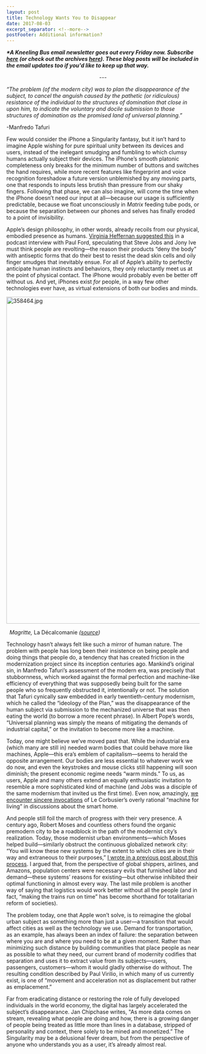 ```yaml
---
layout: post
title: Technology Wants You to Disappear
date: 2017-08-03
excerpt_separator: <!--more-->
postFooter: Additional information?
---
```


<strong><em>*A Kneeling Bus email newsletter goes out every Friday now. Subscribe <a href="http://eepurl.com/cxO73D">here</a> (or check out the archives <a href="http://us14.campaign-archive1.com/home/?u=91deb2ba0855dfc2f57dcb840&amp;id=ec78c575fd">here</a>). These blog posts will be included in the email updates too if you'd like to keep up that way.</em></strong>
<p style="text-align:center;">---</p>
<em>“The problem (of the modern city) was to plan the disappearance of the subject, to cancel the anguish caused by the pathetic (or ridiculous) resistance of the individual to the structures of domination that close in upon him, to indicate the voluntary and docile submission to those structures of domination as the promised land of universal planning.”</em>

-Manfredo Tafuri

Few would consider the iPhone a Singularity fantasy, but it isn’t hard to imagine Apple wishing for pure spiritual unity between its devices and users, instead of the inelegant smudging and fumbling to which clumsy humans actually subject their devices. The iPhone’s smooth platonic completeness only breaks for the minimum number of buttons and switches the hand requires, while more recent features like fingerprint and voice recognition foreshadow a future version unblemished by any moving parts, one that responds to inputs less brutish than pressure from our shaky fingers. Following that phase, we can also imagine, will come the time when the iPhone doesn’t need our input at all—because our usage is sufficiently predictable, because we float unconsciously in <em>Matrix</em> feeding tube pods, or because the separation between our phones and selves has finally eroded to a point of invisibility.

Apple’s design philosophy, in other words, already recoils from our physical, embodied presence as humans. <a href="https://trackchanges.postlight.com/tuesday-podcast-18-virginia-heffernan-magic-loss-and-mercy-killing-horses-d65d87a42933">Virginia Heffernan suggested this</a> in a podcast interview with Paul Ford, speculating that Steve Jobs and Jony Ive must think people are revolting—the reason their products “deny the body” with antiseptic forms that do their best to resist the dead skin cells and oily finger smudges that inevitably ensue. For all of Apple’s ability to perfectly anticipate human instincts and behaviors, they only reluctantly meet us at the point of physical contact. The iPhone would probably even be better off without us. And yet, iPhones exist <em>for</em> people, in a way few other technologies ever have, as virtual extensions of both our bodies and minds.

<img class="alignnone size-full wp-image-1624" src="https://kneelingbus.files.wordpress.com/2017/08/358464.jpg" alt="358464.jpg" width="1050" height="851" />

<em>   Magritte, </em>La Décalcomanie<em> (<a href="http://www.anothermag.com/art-photography/9079/ten-things-you-might-not-know-about-rene-magritte">source</a>)</em>

Technology hasn’t always felt like such a mirror of human nature. The problem with people has long been their insistence on being people and doing things that people do, a tendency that has created friction in the modernization project since its inception centuries ago. Mankind’s original sin, in Manfredo Tafuri’s assessment of the modern era, was precisely that stubbornness, which worked against the formal perfection and machine-like efficiency of everything that was supposedly being built for the same people who so frequently obstructed it, intentionally or not. The solution that Tafuri cynically saw embedded in early twentieth-century modernism, which he called the “ideology of the Plan,” was the disappearance of the human subject via submission to the mechanized universe that was then eating the world (to borrow a more recent phrase). In Albert Pope’s words, “Universal planning was simply the means of mitigating the demands of industrial capital,” or the invitation to become more like a machine.

Today, one might believe we’ve moved past that. While the industrial era (which many are still in) needed warm bodies that could behave more like machines, Apple—this era’s emblem of capitalism—seems to herald the opposite arrangement. Our bodies are less essential to whatever work we do now, and even the keystrokes and mouse clicks still happening will soon diminish; the present economic regime needs “warm minds.” To us, as users, Apple and many others extend an equally enthusiastic invitation to resemble a more sophisticated kind of machine (and Jobs was a disciple of the same modernism that invited us the first time). Even now, amazingly, <a href="https://twitter.com/entschwindet/status/892317259577929729">we encounter sincere invocations</a> of Le Corbusier’s overly rational “machine for living” in discussions about the smart home.

And people still foil the march of progress with their very presence. A century ago, Robert Moses and countless others found the organic premodern city to be a roadblock in the path of the modernist city’s realization. Today, those modernist urban environments—which Moses helped build—similarly obstruct the continuous globalized network city: “You will know these new systems by the extent to which cities are in their way and extraneous to their purposes,” <a href="https://www.ribbonfarm.com/2013/02/05/machine-cities-and-ghost-cities/">I wrote in a previous post about this process</a>. I argued that, from the perspective of global shippers, airlines, and Amazons, population centers were necessary evils that furnished labor and demand—these systems’ reasons for existing—but otherwise inhibited their optimal functioning in almost every way. The last mile problem is another way of saying that logistics would work better without all the people (and in fact, “making the trains run on time” has become shorthand for totalitarian reform of societies).

The problem today, one that Apple won’t solve, is to reimagine the global urban subject as something more than just a user—a transition that would affect cities as well as the technology we use. Demand for transportation, as an example, has always been an index of failure: the separation between where you are and where you need to be at a given moment. Rather than minimizing such distance by building communities that place people as near as possible to what they need, our current brand of modernity codifies that separation and uses it to extract value from its subjects—users, passengers, customers—whom it would gladly otherwise do without. The resulting condition described by Paul Virilio, in which many of us currently exist, is one of “movement and acceleration not as displacement but rather as emplacement.”

Far from eradicating distance or restoring the role of fully developed individuals in the world economy, the digital has largely accelerated the subject’s disappearance. Jan Chipchase writes, "As more data comes on stream, revealing what people are doing and how, there is a growing danger of people being treated as little more than lines in a database, stripped of personality and context, there solely to be mined and monetized.” The Singularity may be a delusional fever dream, but from the perspective of anyone who understands you as a user, it’s already almost real.
